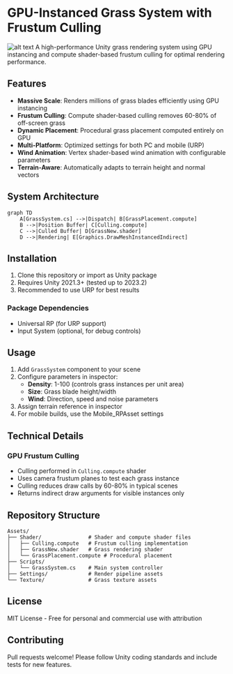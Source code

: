 # GPU-Instanced Grass System with Frustum Culling
![alt text](image.png)
A high-performance Unity grass rendering system using GPU instancing and compute shader-based frustum culling for optimal rendering performance.

## Features

- **Massive Scale**: Renders millions of grass blades efficiently using GPU instancing
- **Frustum Culling**: Compute shader-based culling removes 60-80% of off-screen grass
- **Dynamic Placement**: Procedural grass placement computed entirely on GPU
- **Multi-Platform**: Optimized settings for both PC and mobile (URP)
- **Wind Animation**: Vertex shader-based wind animation with configurable parameters
- **Terrain-Aware**: Automatically adapts to terrain height and normal vectors

## System Architecture

```mermaid
graph TD
    A[GrassSystem.cs] -->|Dispatch| B[GrassPlacement.compute]
    B -->|Position Buffer| C[Culling.compute]
    C -->|Culled Buffer| D[GrassNew.shader]
    D -->|Rendering| E[Graphics.DrawMeshInstancedIndirect]
```

## Installation

1. Clone this repository or import as Unity package
2. Requires Unity 2021.3+ (tested up to 2023.2)
3. Recommended to use URP for best results

### Package Dependencies
- Universal RP (for URP support)
- Input System (optional, for debug controls)

## Usage

1. Add `GrassSystem` component to your scene
2. Configure parameters in inspector:
   - **Density**: 1-100 (controls grass instances per unit area)
   - **Size**: Grass blade height/width
   - **Wind**: Direction, speed and noise parameters
3. Assign terrain reference in inspector
4. For mobile builds, use the Mobile_RPAsset settings

## Technical Details

### GPU Frustum Culling
- Culling performed in `Culling.compute` shader
- Uses camera frustum planes to test each grass instance
- Culling reduces draw calls by 60-80% in typical scenes
- Returns indirect draw arguments for visible instances only

## Repository Structure

```
Assets/
├── Shader/               # Shader and compute shader files
│   ├── Culling.compute   # Frustum culling implementation
│   ├── GrassNew.shader   # Grass rendering shader
│   └── GrassPlacement.compute # Procedural placement
├── Scripts/
│   └── GrassSystem.cs    # Main system controller
├── Settings/             # Render pipeline assets
└── Texture/              # Grass texture assets
```

## License

MIT License - Free for personal and commercial use with attribution

## Contributing

Pull requests welcome! Please follow Unity coding standards and include tests for new features.
